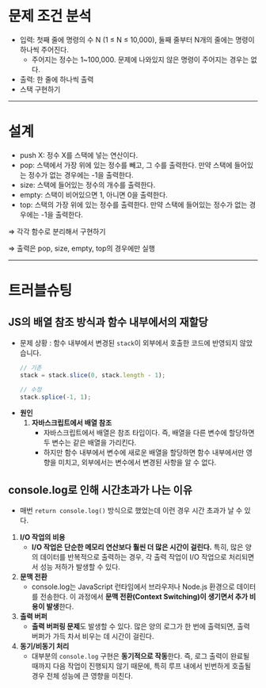 # 문제 조건 분석

- 입력: 첫째 줄에 명령의 수 N (1 ≤ N ≤ 10,000), 둘째 줄부터 N개의 줄에는 명령이 하나씩 주어진다.
  - 주어지는 정수는 1~100,000. 문제에 나와있지 않은 명령이 주어지는 경우는 없다.
- 출력: 한 줄에 하나씩 출력
- 스택 구현하기

---

# 설계

- push X: 정수 X를 스택에 넣는 연산이다.
- pop: 스택에서 가장 위에 있는 정수를 빼고, 그 수를 출력한다. 만약 스택에 들어있는 정수가 없는 경우에는 -1을 출력한다.
- size: 스택에 들어있는 정수의 개수를 출력한다.
- empty: 스택이 비어있으면 1, 아니면 0을 출력한다.
- top: 스택의 가장 위에 있는 정수를 출력한다. 만약 스택에 들어있는 정수가 없는 경우에는 -1을 출력한다.

⇒ 각각 함수로 분리해서 구현하기

⇒ 출력은 pop, size, empty, top의 경우에만 실행

---

# 트러블슈팅

## JS의 배열 참조 방식과 함수 내부에서의 재할당

- 문제 상황 : 함수 내부에서 변경된 `stack`이 외부에서 호출한 코드에 반영되지 않았습니다.
  ```jsx
  // 기존
  stack = stack.slice(0, stack.length - 1);

  // 수정
  stack.splice(-1, 1);
  ```
- **원인**
  1. **자바스크립트에서 배열 참조**
     - 자바스크립트에서 배열은 참조 타입이다. 즉, 배열을 다른 변수에 할당하면 두 변수는 같은 배열을 가리킨다.
     - 하지만 함수 내부에서 변수에 새로운 배열을 할당하면 함수 내부에서만 영향을 미치고, 외부에서는 변수에서 변경된 사항을 알 수 없다.

## console.log로 인해 시간초과가 나는 이유

- 매번 `return console.log()` 방식으로 했었는데 이런 경우 시간 초과가 날 수 있다.

1. **I/O 작업의 비용**
   - **I/O 작업은 단순한 메모리 연산보다 훨씬 더 많은 시간이 걸린다.** 특히, 많은 양의 데이터를 반복적으로 출력하는 경우, 각 출력 작업이 I/O 작업으로 처리되면서 성능 저하가 발생할 수 있다.
2. **문맥 전환**
   - console.log는 JavaScript 런타임에서 브라우저나 Node.js 환경으로 데이터를 전송한다. 이 과정에서 **문맥 전환(Context Switching)이 생기면서 추가 비용이 발생**한다.
3. **출력 버퍼**
   - **출력 버퍼링 문제**도 발생할 수 있다. 많은 양의 로그가 한 번에 출력되면, 출력 버퍼가 가득 차서 비우는 데 시간이 걸린다.
4. **동기/비동기 처리**
   - 대부분의 `console.log` 구현은 **동기적으로 작동**한다. 즉, 로그 출력이 완료될 때까지 다음 작업이 진행되지 않기 때문에, 특히 루프 내에서 빈번하게 호출될 경우 전체 성능에 큰 영향을 미친다.
